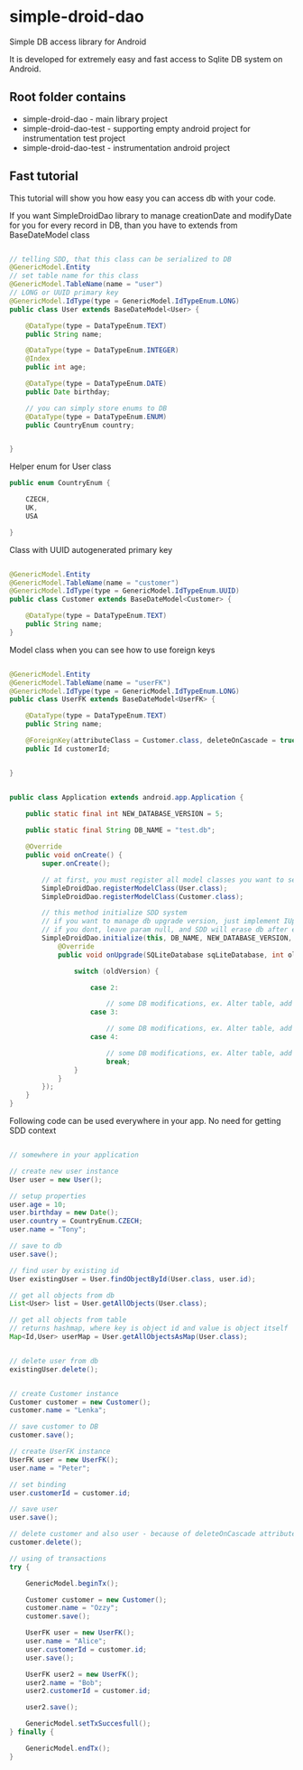 simple-droid-dao
================

Simple DB access library for Android

It is developed for extremely easy and fast access to Sqlite DB system on Android.

Root folder contains
--------------------

- simple-droid-dao - main library project
- simple-droid-dao-test - supporting empty android project for instrumentation test project
- simple-droid-dao-test - instrumentation android project

Fast tutorial
----------------
This tutorial will show you how easy you can access db with your code. 

If you want SimpleDroidDao library to manage creationDate and modifyDate for you for every record in DB, than you have to extends from BaseDateModel class


```java

// telling SDD, that this class can be serialized to DB
@GenericModel.Entity
// set table name for this class
@GenericModel.TableName(name = "user")
// LONG or UUID primary key
@GenericModel.IdType(type = GenericModel.IdTypeEnum.LONG)
public class User extends BaseDateModel<User> {

    @DataType(type = DataTypeEnum.TEXT)
    public String name;

    @DataType(type = DataTypeEnum.INTEGER)
    @Index
    public int age;

    @DataType(type = DataTypeEnum.DATE)
    public Date birthday;

    // you can simply store enums to DB
    @DataType(type = DataTypeEnum.ENUM)
    public CountryEnum country;


}
```
Helper enum for User class
```java
public enum CountryEnum {

    CZECH,
    UK,
    USA

}
```

Class with UUID autogenerated primary key 
```java

@GenericModel.Entity
@GenericModel.TableName(name = "customer")
@GenericModel.IdType(type = GenericModel.IdTypeEnum.UUID)
public class Customer extends BaseDateModel<Customer> {

    @DataType(type = DataTypeEnum.TEXT)
    public String name;
}
```

Model class when you can see how to use foreign keys 
```java

@GenericModel.Entity
@GenericModel.TableName(name = "userFK")
@GenericModel.IdType(type = GenericModel.IdTypeEnum.LONG)
public class UserFK extends BaseDateModel<UserFK> {

    @DataType(type = DataTypeEnum.TEXT)
    public String name;

    @ForeignKey(attributeClass = Customer.class, deleteOnCascade = true)
    public Id customerId;


}

```

```java

public class Application extends android.app.Application {
        
    public static final int NEW_DATABASE_VERSION = 5;

    public static final String DB_NAME = "test.db";

    @Override
    public void onCreate() {
        super.onCreate();

        // at first, you must register all model classes you want to serialize
        SimpleDroidDao.registerModelClass(User.class);
        SimpleDroidDao.registerModelClass(Customer.class);

        // this method initialize SDD system
        // if you want to manage db upgrade version, just implement IUpgradeHandler
        // if you dont, leave param null, and SDD will erase db after every version change
        SimpleDroidDao.initialize(this, DB_NAME, NEW_DATABASE_VERSION, new SimpleDroidDao.IUpgradeHandler() {
            @Override
            public void onUpgrade(SQLiteDatabase sqLiteDatabase, int oldVersion, int newVersion) {

                switch (oldVersion) {

                    case 2:

                        // some DB modifications, ex. Alter table, add index, etc.                    
                    case 3:

                        // some DB modifications, ex. Alter table, add index, etc.                        
                    case 4:

                        // some DB modifications, ex. Alter table, add index, etc.
                        break;
                }
            }
        });
    }
}

```

Following code can be used everywhere in your app. No need for getting SDD context
```java

// somewhere in your application

// create new user instance
User user = new User();

// setup properties
user.age = 10;
user.birthday = new Date();
user.country = CountryEnum.CZECH;
user.name = "Tony";

// save to db
user.save();

// find user by existing id
User existingUser = User.findObjectById(User.class, user.id);

// get all objects from db
List<User> list = User.getAllObjects(User.class);

// get all objects from table
// returns hashmap, where key is object id and value is object itself
Map<Id,User> userMap = User.getAllObjectsAsMap(User.class);


// delete user from db
existingUser.delete();


// create Customer instance
Customer customer = new Customer();
customer.name = "Lenka";

// save customer to DB
customer.save();

// create UserFK instance
UserFK user = new UserFK();
user.name = "Peter";

// set binding
user.customerId = customer.id;

// save user 
user.save();

// delete customer and also user - because of deleteOnCascade attribute
customer.delete();

// using of transactions
try {

    GenericModel.beginTx();

    Customer customer = new Customer();
    customer.name = "Ozzy";
    customer.save();

    UserFK user = new UserFK();
    user.name = "Alice";
    user.customerId = customer.id;
    user.save();

    UserFK user2 = new UserFK();
    user2.name = "Bob";
    user2.customerId = customer.id;

    user2.save();

    GenericModel.setTxSuccesfull();
} finally {

    GenericModel.endTx();
}
```

